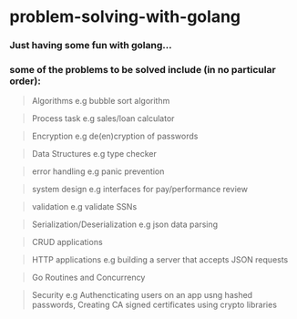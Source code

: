 # problem-solving-with-golang

### Just having some fun with golang... 

### some of the problems to be solved include (in no particular order):

> Algorithms e.g bubble sort algorithm

> Process task e.g sales/loan calculator

> Encryption e.g de(en)cryption of passwords

> Data Structures e.g type checker

> error handling e.g panic prevention

> system design e.g interfaces for pay/performance review

> validation e.g validate SSNs

> Serialization/Deserialization e.g json data parsing

> CRUD applications

> HTTP applications e.g building a server that accepts JSON requests

> Go Routines and Concurrency

> Security e.g Authencticating users on an app usng hashed passwords, Creating CA signed certificates using crypto libraries



